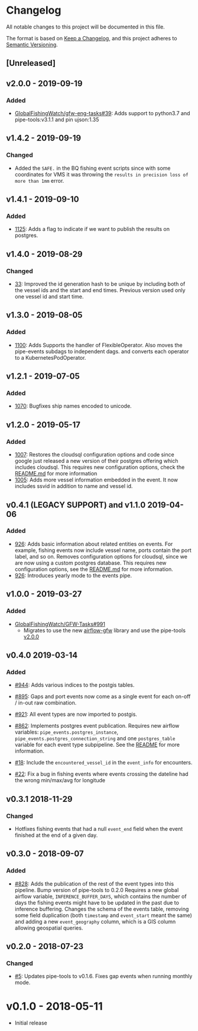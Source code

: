 # Changelog

All notable changes to this project will be documented in this file.

The format is based on [Keep a
Changelog](https://keepachangelog.com/en/1.0.0/), and this project adheres to
[Semantic Versioning](https://semver.org/spec/v2.0.0.html).

## [Unreleased]

## v2.0.0 - 2019-09-19

### Added

* [GlobalFishingWatch/gfw-eng-tasks#39](https://github.com/GlobalFishingWatch/gfw-eng-tasks/issues/39): Adds
    support to python3.7 and pipe-tools:v3.1.1 and pin ujson:1.35

## v1.4.2 - 2019-09-19

### Changed

- Added the `SAFE.` in the BQ fishing event scripts since with some coordinates for VMS it was throwing the `results in precision loss of more than 1mm` error. 

## v1.4.1 - 2019-09-10

### Added

* [1125](https://github.com/GlobalFishingWatch/pipe-events/pull/1125): Adds
    a flag to indicate if we want to publish the results on postgres.

## v1.4.0 - 2019-08-29

### Changed

* [33](https://github.com/GlobalFishingWatch/pipe-events/pull/33): Improved
  the id generation hash to be unique by including both of the vessel ids and 
  the start and end times. Previous version used only one vessel id and start time.


## v1.3.0 - 2019-08-05

### Added

* [1100](https://github.com/GlobalFishingWatch/GFW-Tasks/issues/1100): Adds
  Supports the handler of FlexibleOperator. Also moves the pipe-events subdags to
  independent dags. and converts each operator to a KubernetesPodOperator.


## v1.2.1 - 2019-07-05

### Added

* [1070](https://github.com/GlobalFishingWatch/GFW-Tasks/issues/1070): Bugfixes
  ship names encoded to unicode.

## v1.2.0 - 2019-05-17

### Added

* [1007](https://github.com/GlobalFishingWatch/GFW-Tasks/issues/1007): Restores
  the cloudsql configuration options and code since google just released a new
  version of their postgres offering which includes cloudsql. This requires new
  configuration options, check the [README.md](README.md) for more information
* [1005](https://github.com/GlobalFishingWatch/GFW-Tasks/issues/1005): Adds
  more vessel information embedded in the event. It now includes ssvid in
  addition to name and vessel id.

## v0.4.1 (LEGACY SUPPORT) and v1.1.0 2019-04-06

### Added
* [926](https://github.com/GlobalFishingWatch/GFW-Tasks/issues/926): Adds basic
  information about related entities on events. For example, fishing events now
  include vessel name, ports contain the port label, and so on. Removes
  configuration options for cloudsql, since we are now using a custom postgres
  database. This requires new configuration options, see the
  [README.md](README.md) for more information.
* [926](https://github.com/GlobalFishingWatch/GFW-Tasks/issues/926): Introduces
  yearly mode to the events pipe.

## v1.0.0 - 2019-03-27

### Added

* [GlobalFishingWatch/GFW-Tasks#991](https://github.com/GlobalFishingWatch/GFW-Tasks/issues/991)
  * Migrates to use the new [airflow-gfw](https://github.com/GlobalFishingWatch/airflow-gfw) library and use the pipe-tools [v2.0.0](https://github.com/GlobalFishingWatch/pipe-tools/releases/tag/v2.0.0)

## v0.4.0 2019-03-14

### Added

* [#944](https://github.com/GlobalFishingWatch/GFW-Tasks/issues/944): Adds
  various indices to the postgis tables.

* [#895](https://github.com/GlobalFishingWatch/GFW-Tasks/issues/895): Gaps and
  port events now come as a single event for each on-off / in-out raw
  combination.

* [#921](https://github.com/GlobalFishingWatch/GFW-Tasks/issues/921): All event
  types are now imported to postgis.

* [#862](https://github.com/GlobalFishingWatch/GFW-Tasks/issues/862):
  Implements postgres event publication. Requires new airflow variables:
  `pipe_events.postgres_instance`, `pipe_events.postgres_connection_string` and
  one `postgres_table` variable for each event type subpipeline. See the
  [README](README.md#Configuration) for more information.

* [#18](https://github.com/GlobalFishingWatch/pipe-events/issues/18): Include
  the `encountered_vessel_id` in the `event_info` for encounters. 

* [#22](https://github.com/GlobalFishingWatch/pipe-events/issues/22): Fix a bug in 
  fishing events where events crossing the dateline had the wrong min/max/avg 
  for longitude

## v0.3.1 2018-11-29

### Changed
* Hotfixes fishing events that had a null `event_end` field when the event
  finished at the end of a given day.

## v0.3.0 - 2018-09-07

### Added
* [#828](https://github.com/GlobalFishingWatch/GFW-Tasks/issues/828): Adds the
  publication of the rest of the event types into this pipeline.  Bump version
  of pipe-tools to 0.2.0 Requires a new global airflow variable,
  `INFERENCE_BUFFER_DAYS`, which contains the number of days the fishing events
  might have to be updated in the past due to inference buffering.  Changes the
  schema of the events table, removing some field duplication (both `timestamp`
  and `event_start` meant the same) and adding a new `event_geography` column,
  which is a GIS column allowing geospatial queries.

## v0.2.0 - 2018-07-23
### Changed
* [#5](https://github.com/GlobalFishingWatch/pipe-events/issues/5): Updates
  pipe-tools to v0.1.6. Fixes gap events when running monthly mode.

# v0.1.0 - 2018-05-11

* Initial release

